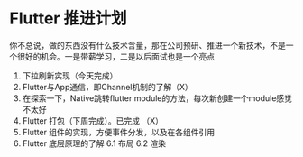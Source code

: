 # Flutter 推进计划

你不总说，做的东西没有什么技术含量，那在公司预研、推进一个新技术，不是一个很好的机会。一是带薪学习，二是以后面试也是一个亮点

1. 下拉刷新实现（今天完成）
2. Flutter与App通信，即Channel机制的了解（X）
3. 在探索一下，Native跳转flutter module的方法，每次新创建一个module感觉不太好
4. Flutter 打包（下周完成）。已完成 （X）
5. Flutter 组件的实现，方便事件分发，以及在各组件引用
6. Flutter 底层原理的了解
6.1 布局
6.2 渲染